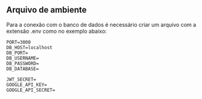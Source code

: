 ## Arquivo de ambiente

Para a conexão com o banco de dados é necessário criar um arquivo com a extensão .env como no exemplo abaixo:

```
PORT=3000
DB_HOST=localhost
DB_PORT=
DB_USERNAME=
DB_PASSWORD=
DB_DATABASE=

JWT_SECRET=
GOOGLE_API_KEY=
GOOGLE_API_SECRET=
```


